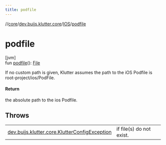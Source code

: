 ```yaml
---
title: podfile
---
```

//[core](../../../index.html)/[dev.buijs.klutter.core](../index.html)/[IOS](index.html)/[podfile](podfile.html)



# podfile



[jvm]\
fun [podfile](podfile.html)(): [File](https://docs.oracle.com/javase/8/docs/api/java/io/File.html)



If no custom path is given, Klutter assumes the path to the iOS Podfile is root-project/ios/PodFile.



#### Return



the absolute path to the ios Podfile.



## Throws


| | |
|---|---|
| [dev.buijs.klutter.core.KlutterConfigException](../-klutter-config-exception/index.html) | if file(s) do not exist. |



